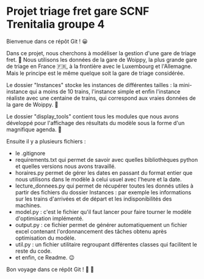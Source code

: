 # Projet triage fret gare SCNF Trenitalia groupe 4

Bienvenue dans ce répôt Git ! :grinning:

Dans ce projet, nous cherchons à modéliser la gestion d'une gare de triage fret. :steam_locomotive: Nous utilisons les données de la gare de Woippy, la plus grande gare de triage en France :fr:, à la frontière avec le Luxembourg et l'Allemagne. Mais le principe est le même quelque soit la gare de triage considérée.

Le dossier "Instances" stocke les instances de différentes tailles : la mini-instance qui a moins de 10 trains, l'instance simple et enfin l'instance réaliste avec une centaine de trains, qui correspond aux vraies données de la gare de Woippy. :train2:

Le dossier "display_tools" contient tous les modules que nous avons développé pour l'affichage des résultats du modèle sous la forme d'un magnifique agenda. :calendar:

Ensuite il y a plusieurs fichiers :
- le .gitignore
- requirements.txt qui permet de savoir avec quelles bibliothèques python et quelles versions nous avons travaillé. 
- horaires.py permet de gérer les dates en passant du format entier que nous utilisons dans le modèle à celui usuel avec l'heure et la date.
- lecture_donnees.py qui permet de récupérer toutes les donnés utiles à partir des fichiers du dossier Instances : par exemple les informations sur les trains d'arrivées et de départ et les indisponibilités des machines.
- model.py : c'est le fichier qu'il faut lancer pour faire tourner le modèle d'optimisation implémenté.
- output.py : ce fichier permet de générer automatiquement un fichier excel contenant l'ordonnancement des tâches obtenu après optimisation du modèle.
- util.py : un fichier utilitaire regroupant différentes classes qui facilitent le reste du code.
- et enfin, ce Readme. :wink:

Bon voyage dans ce répôt Git ! :roller_coaster: :runner:
